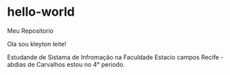 # hello-world
Meu Repositorio

Ola sou kleyton leite!

Estudande de Sistama de Infromação na Faculdade Estacio campos Recife - abdias de Carvalhos
estou no 4° periodo.
